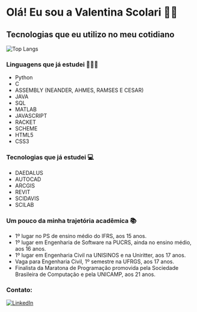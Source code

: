 # Olá! Eu sou a Valentina Scolari 👋🏻

## Tecnologias que eu utilizo no meu cotidiano
![Top Langs](https://github-readme-stats.vercel.app/api/top-langs/?username=valentinascolari&hide_progress=true)

### Linguagens que já estudei 👩🏻‍💻
- Python
- C
- ASSEMBLY (NEANDER, AHMES, RAMSES E CESAR)
- JAVA
- SQL
- MATLAB
- JAVASCRIPT
- RACKET
- SCHEME
- HTML5
- CSS3
  
### Tecnologias que já estudei 💻
- DAEDALUS
- AUTOCAD
- ARCGIS
- REVIT
- SCIDAVIS
- SCILAB
  
### Um pouco da minha trajetória acadêmica 📚

- 1º lugar no PS de ensino médio do IFRS, aos 15 anos.
- 1º lugar em Engenharia de Software na PUCRS, ainda no ensino médio, aos 16 anos.
- 1º lugar em Engenharia Civil na UNISINOS e na Uniritter, aos 17 anos.
- Vaga para Engenharia Civil, 1º semestre na UFRGS, aos 17 anos.
- Finalista da Maratona de Programação promovida pela Sociedade Brasileira de Computação e pela UNICAMP, aos 21 anos.

### Contato:
[![LinkedIn](https://img.shields.io/badge/LinkedIn-0077B5?style=for-the-badge&logo=linkedin&logoColor=white)](https://www.linkedin.com/in/valentina-bechara-scolari/)

